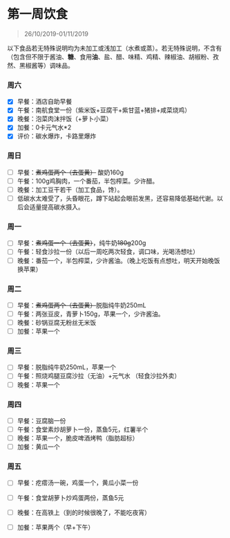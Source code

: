 # 第一周饮食

>26/10/2019-01/11/2019

以下食品若无特殊说明均为未加工或浅加工（水煮或蒸）。若无特殊说明，不含有（包含但不限于酱油、**糖**、食用**油**、盐、醋、味精、鸡精、辣椒油、胡椒粉、孜然、黑椒酱等）调味品。

### 周六

- [x] 早餐：酒店自助早餐
- [x] 午餐：南航食堂一份（紫米饭+豆腐干+紫甘蓝+猪排+咸菜烧鸡）
- [x] 晚餐：泡菜肉沫拌饭（+萝卜小菜）
- [x] 加餐：0卡元气水*2
- [x] 评价：碳水爆炸，卡路里爆炸

### 周日

- [ ] 早餐：~~煮鸡蛋两个（去蛋黄）~~ 酸奶160g
- [ ] 午餐：100g鸡胸肉，一个番茄，半包榨菜。少许醋。
- [ ] 晚餐：加工豆干若干（加工食品，馋）。
- [ ] 低碳水太难受了，头昏眼花，蹲下站起会眼前发黑，还容易降低基础代谢。以后会适量提高碳水摄入。

### 周一

- [ ] 早餐：~~煮鸡蛋一个（去蛋黄）~~，纯牛奶~~180g~~200g
- [ ] 午餐：轻食沙拉一份（以后一周吃两次轻食，调口味，光喝汤想吐）
- [ ] 晚餐：番茄一个，半包榨菜，少许酱油。（晚上吃饭有点想吐，明天开始晚饭换苹果）

### 周二

- [ ] 早餐：~~煮鸡蛋两个（去蛋黄）~~脱脂纯牛奶250mL
- [ ] 午餐：两张豆皮，青萝卜150g，苹果一个，少许酱油。
- [ ] 晚餐：砂锅豆腐无粉丝无米饭
- [ ] 加餐：苹果一个

### 周三

- [ ] 早餐：脱脂纯牛奶250mL，苹果一个
- [ ] 午餐：照烧鸡腿豆腐沙拉（无油）+元气水 （轻食沙拉外卖）
- [ ] 晚餐：苹果一个

### 周四

- [ ] 早餐：豆腐脑一份
- [ ] 午餐：食堂素炒胡萝卜一份，蒸鱼5元，红薯半个
- [ ] 晚餐：苹果一个，脆皮啤酒烤鸭（脂肪超标）
- [ ] 加餐：黄瓜一个

### 周五

- [ ] 早餐：疙瘩汤一碗，鸡蛋一个，黄瓜小菜一份

- [ ] 午餐：食堂胡萝卜炒鸡蛋两份，蒸鱼5元

- [ ] 晚餐：在高铁上（到的时候很晚了，不能吃夜宵）

- [ ] 加餐：苹果两个（早+下午）

  
